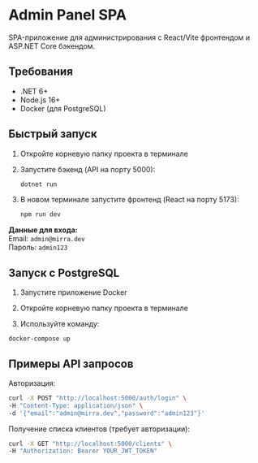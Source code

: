 # Admin Panel SPA

SPA-приложение для администрирования с React/Vite фронтендом и ASP.NET Core бэкендом.

## Требования

- .NET 6+
- Node.js 16+
- Docker (для PostgreSQL)

## Быстрый запуск

1. Откройте корневую папку проекта в терминале

2. Запустите бэкенд (API на порту 5000):
   ```bash
   dotnet run
   ```

3. В новом терминале запустите фронтенд (React на порту 5173):
   ```bash
   npm run dev
   ```

**Данные для входа:**  
Email: `admin@mirra.dev`  
Пароль: `admin123`

## Запуск с PostgreSQL

1. Запустите приложение Docker

2. Откройте корневую папку проекта в терминале

3. Используйте команду:
```docker
docker-compose up
```

## Примеры API запросов

Авторизация:
```bash
curl -X POST "http://localhost:5000/auth/login" \
-H "Content-Type: application/json" \
-d '{"email":"admin@mirra.dev","password":"admin123"}'
```

Получение списка клиентов (требует авторизации):
```bash
curl -X GET "http://localhost:5000/clients" \
-H "Authorization: Bearer YOUR_JWT_TOKEN"
```
